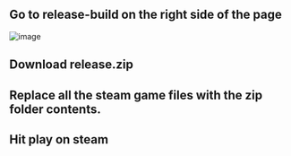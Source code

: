 ## Go to release-build on the right side of the page
![image](https://github.com/user-attachments/assets/7909543b-e71c-4014-9b00-5a78ff3c91aa)


## Download release.zip 
## Replace all the steam game files with the zip folder contents. 
## Hit play on steam
